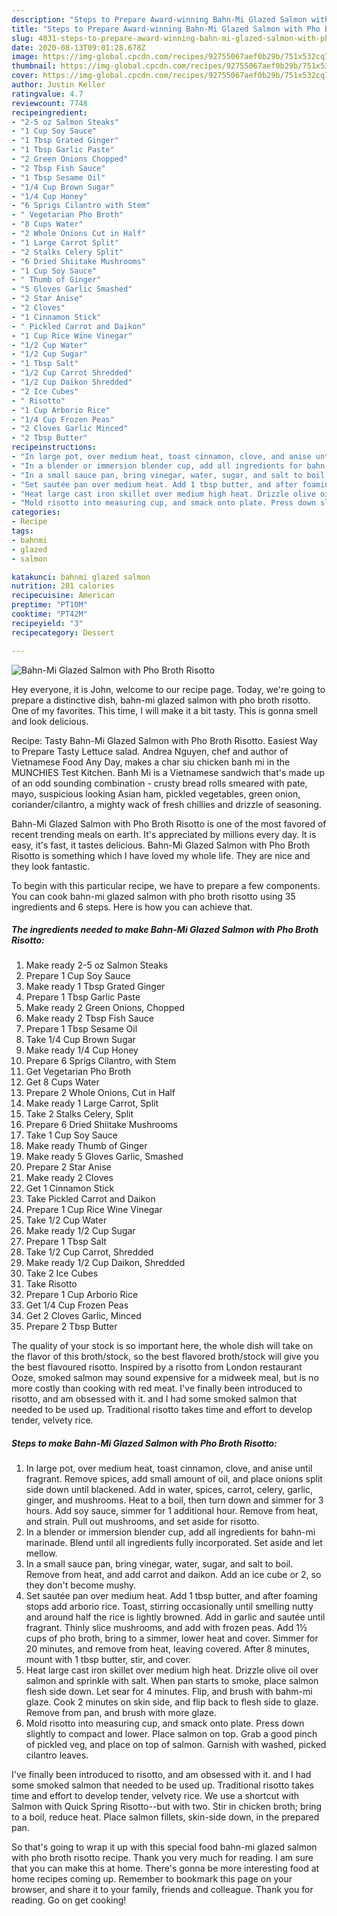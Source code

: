 ```yaml
---
description: "Steps to Prepare Award-winning Bahn-Mi Glazed Salmon with Pho Broth Risotto"
title: "Steps to Prepare Award-winning Bahn-Mi Glazed Salmon with Pho Broth Risotto"
slug: 4031-steps-to-prepare-award-winning-bahn-mi-glazed-salmon-with-pho-broth-risotto
date: 2020-08-13T09:01:28.678Z
image: https://img-global.cpcdn.com/recipes/92755067aef0b29b/751x532cq70/bahn-mi-glazed-salmon-with-pho-broth-risotto-recipe-main-photo.jpg
thumbnail: https://img-global.cpcdn.com/recipes/92755067aef0b29b/751x532cq70/bahn-mi-glazed-salmon-with-pho-broth-risotto-recipe-main-photo.jpg
cover: https://img-global.cpcdn.com/recipes/92755067aef0b29b/751x532cq70/bahn-mi-glazed-salmon-with-pho-broth-risotto-recipe-main-photo.jpg
author: Justin Keller
ratingvalue: 4.7
reviewcount: 7748
recipeingredient:
- "2-5 oz Salmon Steaks"
- "1 Cup Soy Sauce"
- "1 Tbsp Grated Ginger"
- "1 Tbsp Garlic Paste"
- "2 Green Onions Chopped"
- "2 Tbsp Fish Sauce"
- "1 Tbsp Sesame Oil"
- "1/4 Cup Brown Sugar"
- "1/4 Cup Honey"
- "6 Sprigs Cilantro with Stem"
- " Vegetarian Pho Broth"
- "8 Cups Water"
- "2 Whole Onions Cut in Half"
- "1 Large Carrot Split"
- "2 Stalks Celery Split"
- "6 Dried Shiitake Mushrooms"
- "1 Cup Soy Sauce"
- " Thumb of Ginger"
- "5 Gloves Garlic Smashed"
- "2 Star Anise"
- "2 Cloves"
- "1 Cinnamon Stick"
- " Pickled Carrot and Daikon"
- "1 Cup Rice Wine Vinegar"
- "1/2 Cup Water"
- "1/2 Cup Sugar"
- "1 Tbsp Salt"
- "1/2 Cup Carrot Shredded"
- "1/2 Cup Daikon Shredded"
- "2 Ice Cubes"
- " Risotto"
- "1 Cup Arborio Rice"
- "1/4 Cup Frozen Peas"
- "2 Cloves Garlic Minced"
- "2 Tbsp Butter"
recipeinstructions:
- "In large pot, over medium heat, toast cinnamon, clove, and anise until fragrant. Remove spices, add small amount of oil, and place onions split side down until blackened. Add in water, spices, carrot, celery, garlic, ginger, and mushrooms. Heat to a boil, then turn down and simmer for 3 hours. Add soy sauce, simmer for 1 additional hour. Remove from heat, and strain. Pull out mushrooms, and set aside for risotto."
- "In a blender or immersion blender cup, add all ingredients for bahn-mi marinade. Blend until all ingredients fully incorporated. Set aside and let mellow."
- "In a small sauce pan, bring vinegar, water, sugar, and salt to boil. Remove from heat, and add carrot and daikon. Add an ice cube or 2, so they don&#39;t become mushy."
- "Set sautée pan over medium heat. Add 1 tbsp butter, and after foaming stops add arborio rice. Toast, stirring occasionally until smelling nutty and around half the rice is lightly browned. Add in garlic and sautée until fragrant. Thinly slice mushrooms, and add with frozen peas. Add 1½ cups of pho broth, bring to a simmer, lower heat and cover. Simmer for 20 minutes, and remove from heat, leaving covered. After 8 minutes, mount with 1 tbsp butter, stir, and cover."
- "Heat large cast iron skillet over medium high heat. Drizzle olive oil over salmon and sprinkle with salt. When pan starts to smoke, place salmon flesh side down. Let sear for 4 minutes. Flip, and brush with bahm-mi glaze. Cook 2 minutes on skin side, and flip back to flesh side to glaze. Remove from pan, and brush with more glaze."
- "Mold risotto into measuring cup, and smack onto plate. Press down slightly to compact and lower. Place salmon on top. Grab a good pinch of pickled veg, and place on top of salmon. Garnish with washed, picked cilantro leaves."
categories:
- Recipe
tags:
- bahnmi
- glazed
- salmon

katakunci: bahnmi glazed salmon 
nutrition: 281 calories
recipecuisine: American
preptime: "PT10M"
cooktime: "PT42M"
recipeyield: "3"
recipecategory: Dessert

---
```



![Bahn-Mi Glazed Salmon with Pho Broth Risotto](https://img-global.cpcdn.com/recipes/92755067aef0b29b/751x532cq70/bahn-mi-glazed-salmon-with-pho-broth-risotto-recipe-main-photo.jpg)

Hey everyone, it is John, welcome to our recipe page. Today, we're going to prepare a distinctive dish, bahn-mi glazed salmon with pho broth risotto. One of my favorites. This time, I will make it a bit tasty. This is gonna smell and look delicious.

Recipe: Tasty Bahn-Mi Glazed Salmon with Pho Broth Risotto. Easiest Way to Prepare Tasty Lettuce salad. Andrea Nguyen, chef and author of Vietnamese Food Any Day, makes a char siu chicken banh mi in the MUNCHIES Test Kitchen. Banh Mi is a Vietnamese sandwich that&#39;s made up of an odd sounding combination - crusty bread rolls smeared with pate, mayo, suspicious looking Asian ham, pickled vegetables, green onion, coriander/cilantro, a mighty wack of fresh chillies and drizzle of seasoning.

Bahn-Mi Glazed Salmon with Pho Broth Risotto is one of the most favored of recent trending meals on earth. It's appreciated by millions every day. It is easy, it's fast, it tastes delicious. Bahn-Mi Glazed Salmon with Pho Broth Risotto is something which I have loved my whole life. They are nice and they look fantastic.


To begin with this particular recipe, we have to prepare a few components. You can cook bahn-mi glazed salmon with pho broth risotto using 35 ingredients and 6 steps. Here is how you can achieve that.

<!--inarticleads1-->

##### The ingredients needed to make Bahn-Mi Glazed Salmon with Pho Broth Risotto:

1. Make ready 2-5 oz Salmon Steaks
1. Prepare 1 Cup Soy Sauce
1. Make ready 1 Tbsp Grated Ginger
1. Prepare 1 Tbsp Garlic Paste
1. Make ready 2 Green Onions, Chopped
1. Make ready 2 Tbsp Fish Sauce
1. Prepare 1 Tbsp Sesame Oil
1. Take 1/4 Cup Brown Sugar
1. Make ready 1/4 Cup Honey
1. Prepare 6 Sprigs Cilantro, with Stem
1. Get  Vegetarian Pho Broth
1. Get 8 Cups Water
1. Prepare 2 Whole Onions, Cut in Half
1. Make ready 1 Large Carrot, Split
1. Take 2 Stalks Celery, Split
1. Prepare 6 Dried Shiitake Mushrooms
1. Take 1 Cup Soy Sauce
1. Make ready  Thumb of Ginger
1. Make ready 5 Gloves Garlic, Smashed
1. Prepare 2 Star Anise
1. Make ready 2 Cloves
1. Get 1 Cinnamon Stick
1. Take  Pickled Carrot and Daikon
1. Prepare 1 Cup Rice Wine Vinegar
1. Take 1/2 Cup Water
1. Make ready 1/2 Cup Sugar
1. Prepare 1 Tbsp Salt
1. Take 1/2 Cup Carrot, Shredded
1. Make ready 1/2 Cup Daikon, Shredded
1. Take 2 Ice Cubes
1. Take  Risotto
1. Prepare 1 Cup Arborio Rice
1. Get 1/4 Cup Frozen Peas
1. Get 2 Cloves Garlic, Minced
1. Prepare 2 Tbsp Butter


The quality of your stock is so important here, the whole dish will take on the flavor of this broth/stock, so the best flavored broth/stock will give you the best flavoured risotto. Inspired by a risotto from London restaurant Ooze, smoked salmon may sound expensive for a midweek meal, but is no more costly than cooking with red meat. I&#39;ve finally been introduced to risotto, and am obsessed with it. and I had some smoked salmon that needed to be used up. Traditional risotto takes time and effort to develop tender, velvety rice. 

<!--inarticleads2-->

##### Steps to make Bahn-Mi Glazed Salmon with Pho Broth Risotto:

1. In large pot, over medium heat, toast cinnamon, clove, and anise until fragrant. Remove spices, add small amount of oil, and place onions split side down until blackened. Add in water, spices, carrot, celery, garlic, ginger, and mushrooms. Heat to a boil, then turn down and simmer for 3 hours. Add soy sauce, simmer for 1 additional hour. Remove from heat, and strain. Pull out mushrooms, and set aside for risotto.
1. In a blender or immersion blender cup, add all ingredients for bahn-mi marinade. Blend until all ingredients fully incorporated. Set aside and let mellow.
1. In a small sauce pan, bring vinegar, water, sugar, and salt to boil. Remove from heat, and add carrot and daikon. Add an ice cube or 2, so they don&#39;t become mushy.
1. Set sautée pan over medium heat. Add 1 tbsp butter, and after foaming stops add arborio rice. Toast, stirring occasionally until smelling nutty and around half the rice is lightly browned. Add in garlic and sautée until fragrant. Thinly slice mushrooms, and add with frozen peas. Add 1½ cups of pho broth, bring to a simmer, lower heat and cover. Simmer for 20 minutes, and remove from heat, leaving covered. After 8 minutes, mount with 1 tbsp butter, stir, and cover.
1. Heat large cast iron skillet over medium high heat. Drizzle olive oil over salmon and sprinkle with salt. When pan starts to smoke, place salmon flesh side down. Let sear for 4 minutes. Flip, and brush with bahm-mi glaze. Cook 2 minutes on skin side, and flip back to flesh side to glaze. Remove from pan, and brush with more glaze.
1. Mold risotto into measuring cup, and smack onto plate. Press down slightly to compact and lower. Place salmon on top. Grab a good pinch of pickled veg, and place on top of salmon. Garnish with washed, picked cilantro leaves.


I&#39;ve finally been introduced to risotto, and am obsessed with it. and I had some smoked salmon that needed to be used up. Traditional risotto takes time and effort to develop tender, velvety rice. We use a shortcut with Salmon with Quick Spring Risotto--but with two. Stir in chicken broth; bring to a boil, reduce heat. Place salmon fillets, skin-side down, in the prepared pan. 

So that's going to wrap it up with this special food bahn-mi glazed salmon with pho broth risotto recipe. Thank you very much for reading. I am sure that you can make this at home. There's gonna be more interesting food at home recipes coming up. Remember to bookmark this page on your browser, and share it to your family, friends and colleague. Thank you for reading. Go on get cooking!
